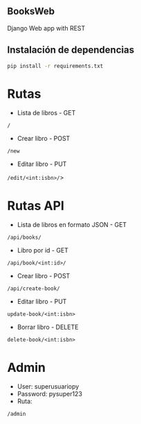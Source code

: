 ## BooksWeb

Django Web app with REST

## Instalación de dependencias

```bash
pip install -r requirements.txt
```

# Rutas 

- Lista de libros - GET

`/`

- Crear libro - POST

`/new`

- Editar libro - PUT

`/edit/<int:isbn>/`>

# Rutas API

- Lista de libros en formato JSON - GET

`/api/books/`

- Libro por id - GET

`/api/book/<int:id>/`

- Crear libro - POST

`/api/create-book/`

- Editar libro - PUT

`update-book/<int:isbn>`

- Borrar libro - DELETE

`delete-book/<int:isbn>`

# Admin

- User: superusuariopy
- Password: pysuper123
- Ruta:

`/admin`